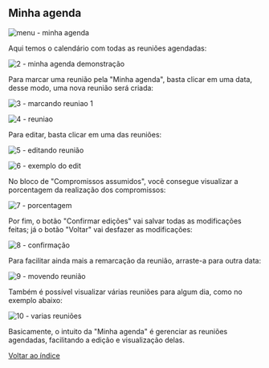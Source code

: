 ## Minha agenda
![menu - minha agenda](https://github.com/void-works-br/projeto-planejare/assets/107960686/8fdae17f-0b79-40d0-a1d3-63e7b69ad901)


Aqui temos o calendário com todas as reuniões agendadas:

![2 - minha agenda demonstração](https://github.com/void-works-br/projeto-planejare/assets/107960686/76f070ac-2d94-4c8b-97a8-be8a30a94def)

Para marcar uma reunião pela "Minha agenda", basta clicar em uma data, desse modo, uma nova reunião será criada:

![3 - marcando reuniao 1](https://github.com/void-works-br/projeto-planejare/assets/107960686/42315cdb-00e3-44e4-a8be-8bf27e79354a)

![4 - reuniao](https://github.com/void-works-br/projeto-planejare/assets/107960686/38e7a99c-d94e-4cb8-8404-81a94dc3a1c6)

Para editar, basta clicar em uma das reuniões:

![5 - editando reunião](https://github.com/void-works-br/projeto-planejare/assets/107960686/5ec7caf8-46ca-41d5-8141-ea39b32cee6b)

![6 - exemplo do edit](https://github.com/void-works-br/projeto-planejare/assets/107960686/29358de5-5280-4f8e-9e53-4ef7cb2800f0)

No bloco de "Compromissos assumidos", você consegue visualizar a porcentagem da realização dos compromissos:

![7 - porcentagem](https://github.com/void-works-br/projeto-planejare/assets/107960686/55b6bc31-e33b-44f9-890a-239d44b17f7d)

Por fim, o botão "Confirmar edições" vai salvar todas as modificações feitas; já o botão "Voltar" vai desfazer as modificações:

![8 - confirmação](https://github.com/void-works-br/projeto-planejare/assets/107960686/99c70895-a652-4874-b077-d499ff993e5c)

Para facilitar ainda mais a remarcação da reunião, arraste-a para outra data:

![9 - movendo reunião](https://github.com/void-works-br/projeto-planejare/assets/107960686/8fa5c2c4-38cc-4a9c-95b7-325d2d2f93c0)

Também é possível visualizar várias reuniões para algum dia, como no exemplo abaixo:

![10 - varias reuniões](https://github.com/void-works-br/projeto-planejare/assets/107960686/b68dd8a8-a7e7-42a6-8733-017cff16d66e)


Basicamente, o intuito da "Minha agenda" é gerenciar as reuniões agendadas, facilitando a edição e visualização delas.

[Voltar ao índice](https://github.com/void-works-br/planejare-documentacao/blob/main/doc-index.md)

